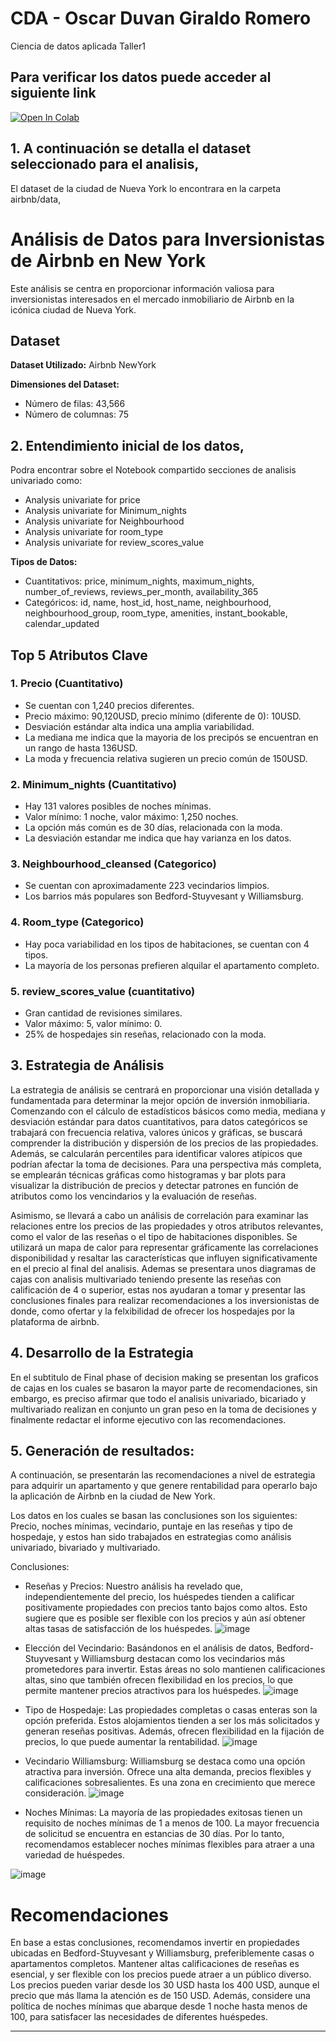 # CDA - Oscar Duvan Giraldo Romero
Ciencia de datos aplicada Taller1

## Para verificar los datos puede acceder al siguiente link
<a href="https://github.com/ingoscargiraldor/CDA/blob/main/airbnb/eda.ipynb" target="_parent"><img src="https://colab.research.google.com/assets/colab-badge.svg" alt="Open In Colab"/></a>

## 1. A continuación se detalla el dataset seleccionado para el analisis,
El dataset de la ciudad de Nueva York lo encontrara en la carpeta airbnb/data,

# Análisis de Datos para Inversionistas de Airbnb en New York

Este análisis se centra en proporcionar información valiosa para inversionistas interesados en el mercado inmobiliario de Airbnb en la icónica ciudad de Nueva York.

## Dataset

**Dataset Utilizado:** Airbnb NewYork

**Dimensiones del Dataset:**
- Número de filas: 43,566
- Número de columnas: 75

## 2. Entendimiento inicial de los datos, 
Podra encontrar sobre el Notebook compartido secciones de analisis univariado como:

* Analysis univariate for price
* Analysis univariate for Minimum_nights
* Analysis univariate for Neighbourhood
* Analysis univariate for room_type
* Analysis univariate for review_scores_value

**Tipos de Datos:**
- Cuantitativos: price, minimum_nights, maximum_nights, number_of_reviews, reviews_per_month, availability_365
- Categóricos: id, name, host_id, host_name, neighbourhood, neighbourhood_group, room_type, amenities, instant_bookable, calendar_updated

## Top 5 Atributos Clave

### 1. Precio (Cuantitativo)
- Se cuentan con 1,240 precios diferentes.
- Precio máximo: 90,120USD, precio mínimo (diferente de 0): 10USD.
- Desviación estándar alta indica una amplia variabilidad.
- La mediana me indica que la mayoria de los precipós se encuentran en un rango de hasta 136USD.
- La moda y frecuencia relativa sugieren un precio común de 150USD.

### 2. Minimum_nights (Cuantitativo)
- Hay 131 valores posibles de noches mínimas.
- Valor mínimo: 1 noche, valor máximo: 1,250 noches.
- La opción más común es de 30 días, relacionada con la moda.
- La desviación estandar me indica que hay varianza en los datos.

### 3. Neighbourhood_cleansed (Categorico)
- Se cuentan con aproximadamente 223 vecindarios limpios.
- Los barrios más populares son Bedford-Stuyvesant y Williamsburg.

### 4. Room_type (Categorico)
- Hay poca variabilidad en los tipos de habitaciones, se cuentan con 4 tipos.
- La mayoría de los personas prefieren alquilar el apartamento completo.

### 5. review_scores_value (cuantitativo)
- Gran cantidad de revisiones similares.
- Valor máximo: 5, valor mínimo: 0.
- 25% de hospedajes sin reseñas, relacionado con la moda.

## 3. Estrategia de Análisis

La estrategia de análisis se centrará en proporcionar una visión detallada y fundamentada para determinar la mejor opción de inversión inmobiliaria. Comenzando con el cálculo de estadísticos básicos como media, mediana y desviación estándar para datos cuantitativos, para datos categóricos se trabajará con frecuencia relativa, valores únicos y gráficas, se buscará comprender la distribución y dispersión de los precios de las propiedades. Además, se calcularán percentiles para identificar valores atípicos que podrían afectar la toma de decisiones. Para una perspectiva más completa, se emplearán técnicas gráficas como histogramas y bar plots para visualizar la distribución de precios y detectar patrones en función de atributos como los vencindarios y la evaluación de reseñas.

Asimismo, se llevará a cabo un análisis de correlación para examinar las relaciones entre los precios de las propiedades y otros atributos relevantes, como el valor de las reseñas o el tipo de habitaciones disponibles. Se utilizará un mapa de calor para representar gráficamente las correlaciones disponibilidad y resaltar las características que influyen significativamente en el precio al final del analisis. Ademas se presentara unos diagramas de cajas con analisis multivariado teniendo presente las reseñas con calificación de 4 o superior, estas nos ayudaran a tomar y presentar las conclusiones finales para realizar recomendaciones a los inversionistas de donde, como ofertar y la felxibilidad de ofrecer los hospedajes por la plataforma de airbnb.


## 4. Desarrollo de la Estrategia

En el subtitulo de Final phase of decision making se presentan los graficos de cajas en los cuales se basaron la mayor parte de recomendaciones, sin embargo, es preciso afirmar que todo el analisis univariado, bicariado y multivariado realizan en conjunto un gran peso en la toma de decisiones y finalmente redactar el informe ejecutivo con las recomendaciones.

## 5. Generación de resultados:

A continuación, se presentarán las recomendaciones a nivel de estrategia para adquirir un apartamento y que genere rentabilidad para operarlo bajo la aplicación de Airbnb en la ciudad de New York.

Los datos en los cuales se basan las conclusiones son los siguientes: Precio, noches mínimas, vecindario, puntaje en las reseñas y tipo de hospedaje, y estos han sido trabajados en estrategias como análisis univariado, bivariado y multivariado.

Conclusiones:

- Reseñas y Precios: Nuestro análisis ha revelado que, independientemente del precio, los huéspedes tienden a calificar positivamente propiedades con precios tanto bajos como altos. Esto sugiere que es posible ser flexible con los precios y aún así obtener altas tasas de satisfacción de los huéspedes.
![image](https://github.com/ingoscargiraldor/CDA/assets/99930749/00eaad97-4b76-4f21-8c21-32f2d6c79bd9)

- Elección del Vecindario: Basándonos en el análisis de datos, Bedford-Stuyvesant y Williamsburg destacan como los vecindarios más prometedores para invertir. Estas áreas no solo mantienen calificaciones altas, sino que también ofrecen flexibilidad en los precios, lo que permite mantener precios atractivos para los huéspedes.
![image](https://github.com/ingoscargiraldor/CDA/assets/99930749/17c542ae-0854-48e6-a3a0-b24190c70799)

- Tipo de Hospedaje: Las propiedades completas o casas enteras son la opción preferida. Estos alojamientos tienden a ser los más solicitados y generan reseñas positivas. Además, ofrecen flexibilidad en la fijación de precios, lo que puede aumentar la rentabilidad.
![image](https://github.com/ingoscargiraldor/CDA/assets/99930749/dbf5298d-eb05-4d5c-8e2b-6438aaa74290)

- Vecindario Williamsburg: Williamsburg se destaca como una opción atractiva para inversión. Ofrece una alta demanda, precios flexibles y calificaciones sobresalientes. Es una zona en crecimiento que merece consideración.
![image](https://github.com/ingoscargiraldor/CDA/assets/99930749/28d48ea7-a3c6-4e06-a3b3-77b830d036c1)

- Noches Mínimas: La mayoría de las propiedades exitosas tienen un requisito de noches mínimas de 1 a menos de 100. La mayor frecuencia de solicitud se encuentra en estancias de 30 días. Por lo tanto, recomendamos establecer noches mínimas flexibles para atraer a una variedad de huéspedes.

![image](https://github.com/ingoscargiraldor/CDA/assets/99930749/bd4f8d8f-a21a-46b5-8916-2ecf4da38a76)

# Recomendaciones
En base a estas conclusiones, recomendamos invertir en propiedades ubicadas en Bedford-Stuyvesant y Williamsburg, preferiblemente casas o apartamentos completos. Mantener altas calificaciones de reseñas es esencial, y ser flexible con los precios puede atraer a un público diverso. Los precios pueden variar desde los 30 USD hasta los 400 USD, aunque el precio que más llama la atención es de 150 USD. Además, considere una política de noches mínimas que abarque desde 1 noche hasta menos de 100, para satisfacer las necesidades de diferentes huéspedes.

---
